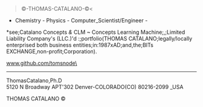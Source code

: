 >©-THOMAS-CATALANO-©<

- Chemistry - Physics - Computer_Scientist/Engineer -


*see;Catalano Concepts _&_ CLM ~ Concepts Learning Machine;,;Limited Liability Company's (LLC.)'d :;portfolio(THOMAS CATALANO;legally/locally enterprised both business entities;in:1987xAD;and,the;BITs EXCHANGE,non-profit;Corporation).



www.github.com/tomsnode\


--------------
ThomasCatalano,Ph.D\
5120 N Broadway APT'302
Denver-COLORADO(CO) 80216-2099 _USA

THOMAS CATALANO ©
